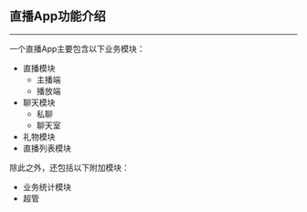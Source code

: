 ## 直播App功能介绍

-------

一个直播App主要包含以下业务模块：

- 直播模块
  - 主播端
  - 播放端
- 聊天模块
  - 私聊
  - 聊天室
- 礼物模块
- 直播列表模块

除此之外，还包括以下附加模块：

- 业务统计模块
- 超管

